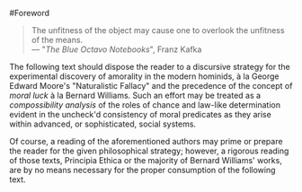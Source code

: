 #Foreword

> The unfitness of the object may cause one to overlook the unfitness of the means.  
> &mdash; "<cite>The Blue Octavo Notebooks</cite>", Franz Kafka

The following text should dispose the reader to a discursive strategy for the experimental discovery of amorality in the 
modern hominids, à la George Edward Moore's "Naturalistic Fallacy" and the precedence of the concept of _moral luck_ à la 
Bernard Williams. Such an effort may be treated as a _compossibility analysis_ of the roles of chance and law-like 
determination evident in the uncheck'd consistency of moral predicates as they arise within advanced, or sophisticated, 
social systems.

Of course, a reading of the aforementioned authors may prime or prepare the reader for the given philosophical strategy; however, a rigorous reading of those texts, Principia Ethica or the majority of Bernard Williams' works, are by no means necessary for the proper consumption of the following text.